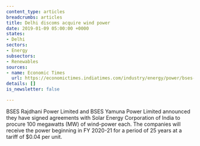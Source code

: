 ```yaml
---
content_type: articles
breadcrumbs: articles
title: Delhi discoms acquire wind power
date: 2019-01-09 05:00:00 +0000
states:
- Delhi
sectors:
- Energy
subsectors:
- Renewables
sources:
- name: Economic Times
  url: https://economictimes.indiatimes.com/industry/energy/power/bses-delhi-discoms-ink-pact-with-seci-for-200mw-wind-power/articleshow/67365999.cms
details: []
is_newsletter: false

---
```

BSES Rajdhani Power Limited and BSES Yamuna Power Limited announced they have signed agreements with Solar Energy Corporation of India to procure 100 megawatts (MW) of wind-power each. The companies will receive the power beginning in FY 2020-21 for a period of 25 years at a tariff of $0.04 per unit.
